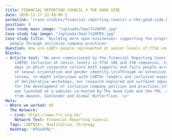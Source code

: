 ```yaml
---
title: FINANCIAL REPORTING COUNCIL X THE GOOD SIDE
date: 2020-11-17 12:49:00 Z
permalink: "/case-studies/financial-reporting-council-x-the-good-side.html"
position: 9
Case study main image: "/uploads/Small%20FRS.jpg"
Case study top image: "/uploads/Small%20FRS.jpg"
Case study title: 'Building more open businesses: supporting the progression of LGBQT+
  people through inclusive company practices'
Question: How are LGBT+ people represented at senior levels of FTSE companies?
Blocks:
- Article text: "We were commissioned by the Financial Reporting Council to understand
    LGBTQ+ inclusion at senior levels in FTSE 100 and 250 companies, to examine the
    ways in which corporate culture both supports and fails people across a spectrum
    of sexual orientation and gender identity.\n\nThrough an extensive literature
    review, in-depth interviews with LGBTQ+ leaders and inclusion experts, and a series
    of deliberative workshops, our research explored and surfaced important implications
    for the development of inclusive company policies and practices.\n\nOur report
    was launched at a webinar co-hosted by The Good Side and the FRC, with guest speakers
    from Amazon, Santander and Global Butterflies. \n"
Meta:
- Where we worked: UK
  The Network:
  - Link: https://www.frc.org.uk/
    Network Text: Financial Reporting Council
  Tags: LGBTQIA+, Qualitative, Strategy
  Hashtag: "#TGSXFRC"
---
```


